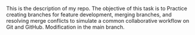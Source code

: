 This is the description of my repo.
The objective of this task is to Practice creating branches for feature development, merging branches, and resolving merge conflicts to simulate a common collaborative workflow on Git and GitHub.
Modification in the main branch. 

